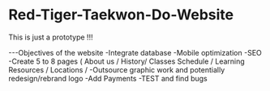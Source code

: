 # Red-Tiger-Taekwon-Do-Website
This is just a prototype !!!

---Objectives of the website
-Integrate database
-Mobile optimization
-SEO
-Create 5 to 8 pages ( About us / History/ Classes Schedule / Learning Resources / Locations /
-Outsource graphic work and potentially redesign/rebrand logo
-Add Payments
-TEST and find bugs
